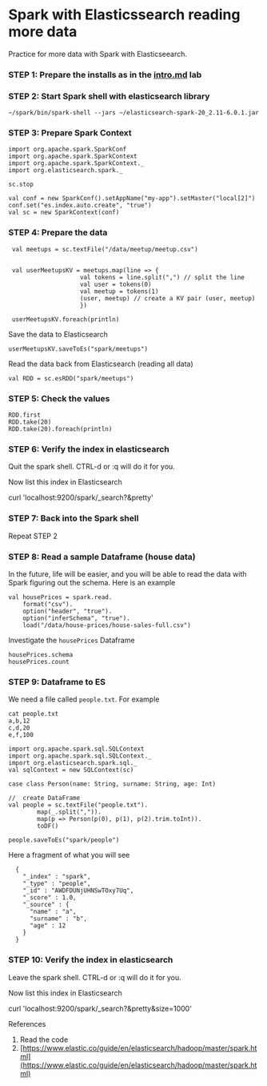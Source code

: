 # Spark with Elasticssearch reading more data

Practice for more data with Spark with Elasticseearch.

### STEP 1: Prepare the installs as in the [intro.md](intro.md) lab
    
### STEP 2: Start Spark shell with elasticsearch library

    ~/spark/bin/spark-shell --jars ~/elasticsearch-spark-20_2.11-6.0.1.jar
    
### STEP 3: Prepare Spark Context

    import org.apache.spark.SparkConf
    import org.apache.spark.SparkContext
    import org.apache.spark.SparkContext._
    import org.elasticsearch.spark._             
          
    sc.stop
    
    val conf = new SparkConf().setAppName("my-app").setMaster("local[2]")
    conf.set("es.index.auto.create", "true")    
    val sc = new SparkContext(conf)  
        
### STEP 4: Prepare the data

     val meetups = sc.textFile("/data/meetup/meetup.csv")
    
    
     val userMeetupsKV = meetups.map(line => {
                        val tokens = line.split(",") // split the line
                        val user = tokens(0)
                        val meetup = tokens(1)
                        (user, meetup) // create a KV pair (user, meetup)
                        })
    
     userMeetupsKV.foreach(println)

Save the data to Elasticsearch
    
    userMeetupsKV.saveToEs("spark/meetups")

Read the data back from Elasticsearch (reading all data)

    val RDD = sc.esRDD("spark/meetups")
    
### STEP 5: Check the values

    RDD.first
    RDD.take(20)    
    RDD.take(20).foreach(println)
    
### STEP 6: Verify the index in elasticsearch

Quit the spark shell. CTRL-d or :q will do it for you.

Now list this index in Elasticsearch

curl 'localhost:9200/spark/_search?&pretty'


### STEP 7: Back into the Spark shell 

Repeat STEP 2

### STEP 8: Read a sample Dataframe (house data)

In the future, life will be easier, and you will be able to read the data with Spark
figuring out the schema. Here is an example

    val housePrices = spark.read.
        format("csv").
        option("header", "true").
        option("inferSchema", "true").
        load("/data/house-prices/house-sales-full.csv")
        
Investigate the `housePrices` Dataframe
      
    housePrices.schema
    housePrices.count
    
### STEP 9: Dataframe to ES

We need a file called `people.txt`. For example

    cat people.txt
    a,b,12
    c,d,20
    e,f,100

    import org.apache.spark.sql.SQLContext
    import org.apache.spark.sql.SQLContext._
    import org.elasticsearch.spark.sql._
    val sqlContext = new SQLContext(sc)

    case class Person(name: String, surname: String, age: Int)

    //  create DataFrame
    val people = sc.textFile("people.txt").   
            map(_.split(",")).
            map(p => Person(p(0), p(1), p(2).trim.toInt)).
            toDF()
    
    people.saveToEs("spark/people")  

Here a fragment of what you will see

      {
        "_index" : "spark",
        "_type" : "people",
        "_id" : "AWDFDUNjUHNSwTOxy7Uq",
        "_score" : 1.0,
        "_source" : {
          "name" : "a",
          "surname" : "b",
          "age" : 12
        }
      }    
    
### STEP 10: Verify the index in elasticsearch

Leave the spark shell. CTRL-d or :q will do it for you.

Now list this index in Elasticsearch

curl 'localhost:9200/spark/_search?&pretty&size=1000'    

References

1. Read the code
2. [https://www.elastic.co/guide/en/elasticsearch/hadoop/master/spark.html](https://www.elastic.co/guide/en/elasticsearch/hadoop/master/spark.html)


